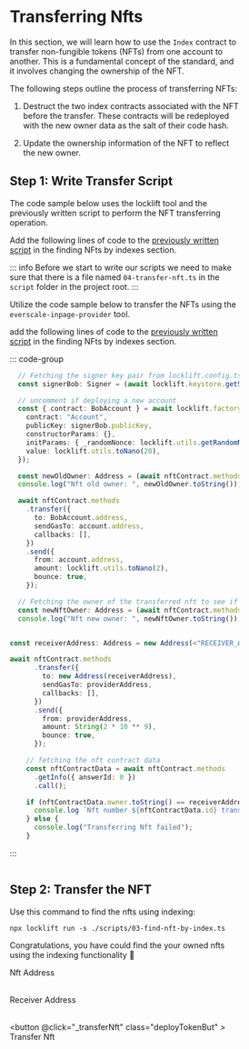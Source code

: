# Transferring Nfts

<div class="deployToken">

In this section, we will learn how to use the  `Index`  contract to transfer non-fungible tokens (NFTs) from one account to another. This is a fundamental concept of the standard, and it involves changing the ownership of the NFT.

The following steps outline the process of transferring NFTs:

1. Destruct the two index contracts associated with the NFT before the transfer. These contracts will be redeployed with the new owner data as the salt of their code hash.

2. Update the ownership information of the NFT to reflect the new owner.

## Step 1: Write Transfer Script

<span  :class="LLdis"  >

The code sample below uses the locklift tool and the previously written script to perform the NFT transferring operation.

Add the following lines of code to the [previously written script](./findingNftByIndexes.md#step-1-write-searching-script) in the finding NFts by indexes section.

::: info
Before we start to write our scripts we need to make sure that there is a file named `04-transfer-nft.ts` in the `script` folder in the project root.
:::

</span>

<span :class="EIPdis"  >

Utilize the code sample below to transfer the NFTs using the `everscale-inpage-provider` tool.

add the following lines of code to the [previously written script](./findingNftByIndexes.md#step-1-write-searching-script) in the finding NFts by indexes section.

</span>

<div @click="codeBlockSwitchHandler" >

::: code-group

```` typescript [locklift]
  // Fetching the signer key pair from locklift.config.ts
  const signerBob: Signer = (await locklift.keystore.getSigner("0"))!;

  // uncomment if deploying a new account
  const { contract: BobAccount } = await locklift.factory.deployContract({
    contract: "Account",
    publicKey: signerBob.publicKey,
    constructorParams: {},
    initParams: { _randomNonce: locklift.utils.getRandomNonce() },
    value: locklift.utils.toNano(20),
  });

  const newOldOwner: Address = (await nftContract.methods.getInfo({ answerId: 0 }).call()).owner;
  console.log("Nft old owner: ", newOldOwner.toString());

  await nftContract.methods
    .transfer({
      to: BobAccount.address,
      sendGasTo: account.address,
      callbacks: [],
    })
    .send({
      from: account.address,
      amount: locklift.utils.toNano(2),
      bounce: true,
    });

  // Fetching the owner of the transferred nft to see if the owner is changed to second one
  const newNftOwner: Address = (await nftContract.methods.getInfo({ answerId: 0 }).call()).owner;
  console.log("Nft new owner: ", newNftOwner.toString());

````

````typescript [everscale-inpage-provider]

const receiverAddress: Address = new Address(<"RECEIVER_ADDRESS">);

await nftContract.methods
      .transfer({
        to: new Address(receiverAddress),
        sendGasTo: providerAddress,
        callbacks: [],
      })
      .send({
        from: providerAddress,
        amount: String(2 * 10 ** 9),
        bounce: true,
      });

    // fetching the nft contract data
    const nftContractData = await nftContract.methods
      .getInfo({ answerId: 0 })
      .call();

    if (nftContractData.owner.toString() == receiverAddress) {
      console.log `Nft number ${nftContractData.id} transferred to ${receiverAddress}`;
    } else {
      console.log("Transferring Nft failed");
    }
````

:::

</div>


<div class="action">

## Step 2: Transfer the NFT

<div :class="llAction">

Use this command to find the nfts using indexing:

```shell
npx locklift run -s ./scripts/03-find-nft-by-index.ts
```
<ImgContainer src= '/transferNft.png' width="100%" altText="deployTip3Output" />

Congratulations, you have could find the your owned nfts using the indexing functionality 🎉

</div>

<div :class="eipAction" >


<p style="margin-bottom: 0;">Nft Address</p>

<input ref="actionNftAddress" type="text" class="action Ain" />

<p style="margin-bottom: 0;">Receiver Address</p>

<input ref="actionReceiverAddress" type="text" class="action Ain" />

<button @click="_transferNft" class="deployTokenBut" > Transfer Nft </button>

<p id="output-p" :class="EIPdis"><loading :text="loadingText"/></p>

</div>

</div>

</div>

<script lang="ts" >

import { defineComponent, ref, onMounted } from "vue";
import {toast} from "/src/helpers/toast";
import ImgContainer from "../../../.vitepress/theme/components/shared/BKDImgContainer.vue"
import loading from "../../../.vitepress/theme/components/shared/BKDLoading.vue"
import { transferNft } from "../../scripts/transferNft";

export default defineComponent({
  name: "deployToken",
      components :{
    ImgContainer,
    loading
  },
  data(){
    return{
        LLdis: "cbShow",
        EIPdis: "cbHide",
        llAction: "llAction cbShow",
        eipAction: "eipAction cbHide",
        collMeta: "cbHide",
        nftMeta: "cbHide",
        loadingText: " ",
        loadingText2: " "
        }
  },
  setup() {



async function _transferNft(){
        this.loadingText = ""
        if (
            this.$refs.actionNftAddress.value == ''

        ){
            toast("Nft address field is required !", 0)
            this.loadingText = "Failed"
            return
        }
        if (
            this.$refs.actionReceiverAddress.value == ''

        ){
            toast("Receiver address field is required !", 0)
            this.loadingText = "Failed"
            return
        }
        let  deployTokenRes = await transferNft(
            this.$refs.actionNftAddress.value,
            this.$refs.actionReceiverAddress.value
        )

        // Rendering the output
        deployTokenRes = !deployTokenRes ? "Failed" :  deployTokenRes;
        this.loadingText = deployTokenRes;
  }

  async function codeBlockSwitchHandler(e){
     if(e.target.innerHTML.includes("everscale-inpage-provider")){
        this.LLdis = "cbHide"
        this.EIPdis = "cbShow"
        this.llAction = "llAction cbHide"
        this.eipAction = "eipAction cbShow"
     }else if(e.target.innerHTML.includes("locklift")){
        this.EIPdis = "cbHide"
        this.LLdis = "cbShow"
        this.llAction = "llAction cbShow"
        this.eipAction = "eipAction cbHide"

     }
  }
return {
        _transferNft,
        codeBlockSwitchHandler
    };
  }

});

</script>


<style>

textarea{
 width:100%;
 height: 400px;
}

.action{
    display:inline-block;
}

.actionInName{
    font-size: .9rem;
}

.deployTokenBut, .Ain, details
{
  background-color: var(--vp-c-bg-mute);
  transition: background-color 0.1s;
  border: 1px solid var(--vp-c-divider);
  border-radius: 8px;
  font-weight: 600;
  cursor : pointer;
}

details{
    padding : 0 10px 0 10px;
}
.Ain{
    padding-left : 10px;
    margin : 0;
}
.deployTokenBut{
    cursor:pointer;
    padding: 5px 12px;
    display: flex;
    transition: all ease .3s;
}

.deployTokenBut:hover{
      border: 1px solid var(--light-color-ts-class);
}

#output-p{
    /* height: 30px; */
    padding: 2px 10px;
    border-radius: 8px;
    border: 1px solid var(--vp-c-divider);
    }

.cbShow{
    display: block;
}
.cbHide{
    display: none;
}

.eipAction{
    font-weight: 600;
}

* {box-sizing: border-box;}

.container {
  display: flex;
  position: relative;
  margin-bottom: 12px;
  font-size: .9rem;
}

.container .checkboxInput {
  position: absolute;
  opacity: 0;
  height: 0;
  width: 0;

}

.checkmark {
  cursor: pointer;
  position: relative;
  top: 0;
  left: 0;
  height: 25px;
  width: 25px;
  background-color: var(--vp-c-bg-mute);
  border: 1px solid var(--vp-c-divider);
  border-radius : 8px;
  margin-left: 10px;
}

.container input:checked ~ .checkmark {
  background-color: var(--light-color-ts-class);
}

.checkmark:after {
  content: "";
  position: absolute;
  display: none;
}

.container input:checked ~ .checkmark:after {
  display: block;
}

.container .checkmark:after {
  left: 9px;
  top: 5px;
  width: 5px;
  height: 10px;
  border: solid white;
  border-width: 0 3px 3px 0;
  -webkit-transform: rotate(45deg);
  -ms-transform: rotate(45deg);
  transform: rotate(45deg);
}

</style>
